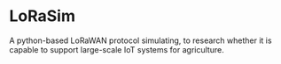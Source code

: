 # LoRaSim

A python-based LoRaWAN protocol simulating, to research whether it is capable to support large-scale IoT systems for agriculture.
